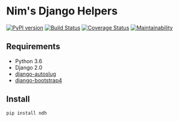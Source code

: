 # Nim's Django Helpers
[![PyPI version](https://badge.fury.io/py/ndh.svg)](https://pypi.org/project/ndh)
[![Build Status](https://travis-ci.org/nim65s/ndh.svg?branch=master)](https://travis-ci.org/nim65s/ndh)
[![Coverage Status](https://coveralls.io/repos/github/nim65s/ndh/badge.svg?branch=master)](https://coveralls.io/github/nim65s/ndh?branch=master)
[![Maintainability](https://api.codeclimate.com/v1/badges/6737a84239590ddc0d1e/maintainability)](https://codeclimate.com/github/nim65s/ndh/maintainability)

## Requirements

- Python 3.6
- Django 2.0
- [django-autoslug](https://github.com/justinmayer/django-autoslug)
- [django-bootstrap4](https://github.com/zostera/django-bootstrap4)

## Install

`pip install ndh`
